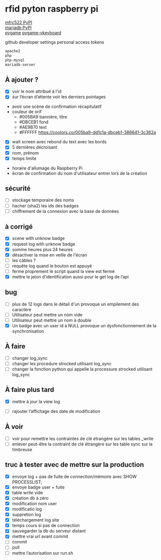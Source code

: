 # rfid pyton raspberry pi
[mfrc522 PyPI](https://pypi.org/project/mfrc522/#description)  
[mariadb PyPI](https://pypi.org/project/mariadb/)  
[pygame](https://pypi.org/project/pygame/)
[pygame-vkeyboard](https://pypi.org/project/pygame-vkeyboard/)

github developer settings personal access tokens  

```bash
apache2
php
php-mysql
mariadb-server

```

## À ajouter ?
- [x] voir le nom attribué à l’id
- [x] sur l’écran d’attente voir les derniers pointages
- avoir une scène de confirmation récapitulatif
- couleur de orif 
    - #005BA9 bannière, titre
    - #DBCEB1 fond
    - #AE9B70 text
    - #FFFFFF
    https://coolors.co/005ba9-dd1c1a-dbceb1-386641-3c362a
- [x] wait screen avec rebond du text avec les bords
- [x] 5 dernières décroisant
- [x] nom, prénom
- [x] temps limite
- horaire d'allumage du Raspberry Pi
- écran de confirmation du nom d'utilisateur entrer lors de la création




## sécurité
- [ ] stockage temporaire des noms
- [ ] hacher (sha2) les ids des badges
- [ ] chiffrement de la connexion avec la base de données

## à corrigé
- [x] scene with unknow badge
- [x] request log with unknow badge
- [x] somme heures plus 24 heures
- [x] désactiver la mise en veille de l'écran
- [ ] les câbles ?
- [ ] requête log quand le bouton est appuyé
- [ ] ferme proprement le script quand la view est fermé
- [x] mettre le jeton d’identification aussi pour le get log de l’api 

## bug
- [ ] plus de 12 logs dans le détail d'un provoque un empilement des caractère
- [ ] Utilisateur peut mettre un nom vide
- [ ] Utilisateur peut mettre un nom à double
- [x] Un badge avec un user id à NULL provoque un dysfonctionnement de la 
synchronisation

## À faire
* [ ] changer log_sync
* [ ] changer les procedure strocked utilisant log_sync
* [ ] changer la fonction python qui appelle la processure strocked utilisant log_sync

## À faire plus tard
* [x] mettre à jour la view log
* [ ] rajouter l’affichage des date de modification


## À voir
- [ ] voir pour remettre les contraintes de clé étrangère sur les tables _write
- [ ] enlever peut-être la contraint de clé étrangère sur les table sync sur la
 timbreuse

## truc à tester avec de mettre sur la production
- [x] envoye log + pas de fuite de connection/mémoire avec SHOW PROCESSLIST;
- [x] envoye badge user + fuite
- [x] table write vide
- [x] création db à zéro
- [x] modification nom user
- [x] modificatio log 
- [x] suppretion log
- [x] téléchargement log site
- [x] temps cours si pas de connection
- [x] sauvegarder la db du serveur distant
- [x] mettre vrai url avant commit
- [ ] commit
- [ ] pull
- [ ] mettre l’autorisation sur run.sh

